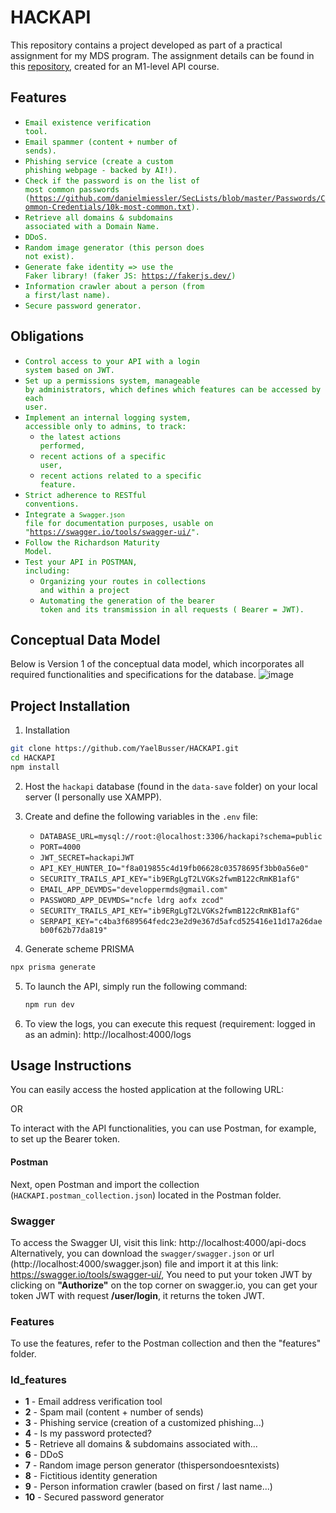 # HACKAPI

This repository contains a project developed as part of a practical assignment for my MDS program. The assignment
details can be found in this [repository](https://github.com/kevinniel/M1-MDS-2425-API), created for an M1-level API
course.

## Features

- <code style="color: green;">Email existence verification tool.</code>
- <code style="color: green;">Email spammer (content + number of sends).</code>
- <code style="color: green;">Phishing service (create a custom phishing webpage - backed by AI!).</code>
- <code style="color: green;">Check if the password is on the list of most common
  passwords (https://github.com/danielmiessler/SecLists/blob/master/Passwords/Common-Credentials/10k-most-common.txt).</code>
- <code style="color: green;">Retrieve all domains & subdomains associated with a Domain Name.</code>
- <code style="color: green;">DDoS.</code>
- <code style="color: green;">Random image generator (this person does not exist).</code>
- <code style="color: green;">Generate fake identity => use the Faker library! (faker JS: https://fakerjs.dev/)</code>
- <code style="color: green;">Information crawler about a person (from a first/last name).</code>
- <code style="color: green;">Secure password generator.</code>

## Obligations

- <code style="color: green;">Control access to your API with a login system based on JWT.</code>
- <code style="color: green;">Set up a permissions system, manageable by administrators, which defines which features
  can
  be accessed by each user.</code>
- <code style="color: green;">Implement an internal logging system, accessible only to admins, to track:</code>
    - <code style="color: green;">the latest actions performed,</code>
    - <code style="color: green;">recent actions of a specific user,</code>
    - <code style="color: green;">recent actions related to a specific feature.</code>
- <code style="color: green;">Strict adherence to RESTful conventions.</code>
- <code style="color: green;">Integrate a `Swagger.json` file for documentation purposes, usable
  on "https://swagger.io/tools/swagger-ui/". </code>
- <code style="color: green;">Follow the Richardson Maturity Model.</code>
- <code style="color: green;">Test your API in POSTMAN, including:</code>
    - <code style="color: green;">Organizing your routes in collections and within a project</code>
    - <code style="color: green;">Automating the generation of the bearer token and its transmission in all requests (
      Bearer = JWT).</code>

## Conceptual Data Model

Below is Version 1 of the conceptual data model, which incorporates all required functionalities and specifications for
the database.
![image](https://github.com/user-attachments/assets/f9bbe655-2f52-4d2d-bbf1-70066698c93d)

## Project Installation

1. Installation

```bash
git clone https://github.com/YaelBusser/HACKAPI.git
cd HACKAPI
npm install
```

2. Host the `hackapi` database (found in the `data-save` folder) on your local server (I personally use XAMPP).

3. Create and define the following variables in the `.env` file:
    - `DATABASE_URL=mysql://root:@localhost:3306/hackapi?schema=public`
    - `PORT=4000`
    - `JWT_SECRET=hackapiJWT`
    - `API_KEY_HUNTER_IO="f8a019855c4d19fb06628c03578695f3bb0a56e0"`
    - `SECURITY_TRAILS_API_KEY="ib9ERgLgT2LVGKs2fwmB122cRmKB1afG"`
    - `EMAIL_APP_DEVMDS="developpermds@gmail.com"`
    - `PASSWORD_APP_DEVMDS="ncfe ldrg aofx zcod"`
    - `SECURITY_TRAILS_API_KEY="ib9ERgLgT2LVGKs2fwmB122cRmKB1afG"`
    - `SERPAPI_KEY="c4ba3f689564fedc23e2d9e367d5afcd525416e11d17a26daeb00f62b77da819"`
4. Generate scheme PRISMA

```bash
npx prisma generate 
```

5. To launch the API, simply run the following command:
   ```bash
   npm run dev

5. To view the logs, you can execute this request (requirement: logged in as an admin): http://localhost:4000/logs

## Usage Instructions

You can easily access the hosted application at the following URL:

OR

To interact with the API functionalities, you can use Postman, for example, to set up the Bearer token.

#### Postman
Next, open Postman and import the collection (`HACKAPI.postman_collection.json`) located in the Postman folder. 

### Swagger
To access the Swagger UI, visit this link: http://localhost:4000/api-docs
Alternatively, you can download the `swagger/swagger.json` or url (http://localhost:4000/swagger.json) file and import
it at this
link: https://swagger.io/tools/swagger-ui/,
You need to put your token JWT by clicking on **"Authorize"** on the top corner on swagger.io, you can get your token JWT
with request **/user/login**, it returns the token JWT.

### Features

To use the features, refer to the Postman collection and then the "features" folder.

### Id_features

- **1** - Email address verification tool
- **2** - Spam mail (content + number of sends)
- **3** - Phishing service (creation of a customized phishing...)
- **4** - Is my password protected?
- **5** - Retrieve all domains & subdomains associated with...
- **6** - DDoS
- **7** - Random image person generator (thispersondoesntexists)
- **8** - Fictitious identity generation
- **9** - Person information crawler (based on first / last name...)
- **10** - Secured password generator
